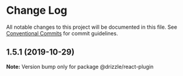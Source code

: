 # Change Log

All notable changes to this project will be documented in this file.
See [Conventional Commits](https://conventionalcommits.org) for commit guidelines.

## 1.5.1 (2019-10-29)

**Note:** Version bump only for package @drizzle/react-plugin
